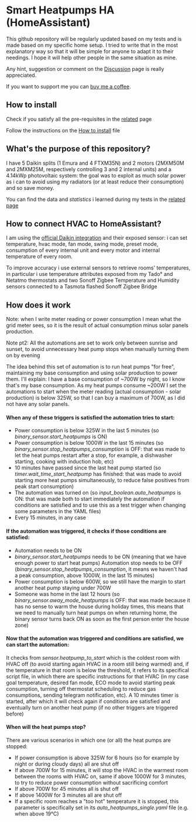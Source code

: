 # Smart Heatpumps HA (HomeAssistant)

This github repository will be regularly updated based on my tests and is made based on my specific home setup.
I tried to write that in the most explanatory way so that it will be simple for anyone to adapt it to their needings.
I hope it will help other people in the same situation as mine.

Any hint, suggestion or comment on the [Discussion](https://github.com/ilpiccoli/smart-heatpumps-ha/discussions) page is really appreciated.

If you want to support me you can [buy me a coffee](https://www.buymeacoffee.com/ilpiccoli).

## How to install
Check if you satisfy all the pre-requisites in the [related](https://github.com/ilpiccoli/smart-heatpumps-ha/blob/main/pre-requisites.md) page

Follow the instructions on the [How to install](https://github.com/ilpiccoli/smart-heatpumps-ha/blob/main/how_to_install.md) file

## What's the purpose of this repository?
I have 5 Daikin splits (1 Emura and 4 FTXM35N) and 2 motors (2MXM50M and 2MXM25M, respectively controlling 3 and 2 internal units) and a 4.14kWp photovoltaic system: the goal was to exploit as much solar power as i can to avoid using my radiators (or at least reduce their consumption) and so save money.

You can find the data and *statistics* i learned during my tests in the [related page](https://github.com/ilpiccoli/smart-heatpumps-ha/blob/main/some_numbers.md)

## How to connect HVAC to HomeAssistant?
I am using the [official Daikin integration](https://www.home-assistant.io/integrations/daikin/) and their exposed sensor: i can set temperature, hvac mode, fan mode, swing mode, preset mode, consumption of every internal unit and every motor and internal temperature of every room.

To improve accuracy i use external sensors to retrieve rooms' temperatures, in particular i use temperature attributes exposed from my Tado° and Netatmo thermostats and two Sonoff Zigbee Temperature and Humidity sensors connected to a Tasmota flashed Sonoff Zigbee Bridge

## How does it work
Note: when I write meter reading or power consumption I mean what the grid meter sees, so it is the result of actual consumption minus solar panels production.

Note pt2: All the automations are set to work only between sunrise and sunset, to avoid unnecessary heat pump stops when manually turning them on by evening

The idea behind this set of automation is to run heat pumps "for free", maintaining my base consumption and using solar production to power them. I'll explain: I have a base consumption of ~700W by night, so I know that's my base consumption. As my heat pumps consume ~200W I set the automations to start when the meter reading (actual consumption - solar production) is below 325W, so that I can buy a maximum of 700W, as I did not have any solar panels.

#### When any of these triggers is satisfied the automation tries to start:
- Power consumption is below 325W in the last 5 minutes (so *binary_sensor.start_heatpumps* is ON)
- Power consumption is below 1000W in the last 15 minutes (so *binary_sensor.stop_heatpumps_consumption* is OFF: that was made to let the heat pumps restart after a stop, for example, a dishwasher starting, cooking with induction hob, etc)
- 10 minutes have passed since the last heat pump started (so *timer.wait_time_start_heatpump* has finished: that was made to avoid starting more heat pumps simultaneously, to reduce false positives from peak start consumption)
- The automation was turned on (so *input_boolean.auto_heatpumps* is ON: that was made both to start immediately the automation if conditions are satisfied and to use this as a test trigger when changing some parameters in the YAML files)
- Every 15 minutes, in any case


#### If the automation was triggered, it checks if those conditions are satisfied:
- Automation needs to be ON
- *binary_sensor.start_heatpumps* needs to be ON (meaning that we have enough power to start heat pumps)
Automation stop needs to be OFF (*binary_sensor.stop_heatpumps_consumption*, it means we haven't had a peak consumption, above 1000W, in the last 15 minutes)
- Power consumption is below 600W, so we still have the margin to start another heat pump staying under 700W
- Someone was home in the last 12 hours (so *binary_sensor.away_mode_heatpumps* is OFF: that was made because it has no sense to warm the house during holiday times, this means that we need to manually turn heat pumps on when returning home, the binary sensor turns back ON as soon as the first person enter the house zone)


#### Now that the automation was triggered and conditions are satisfied, we can start the automation:
It checks from *sensor.heatpump_to_start* which is the coldest room with HVAC off (to avoid starting again HVAC in a room still being warmed) and, if the temperature in that room is below the threshold, it refers to its specifical script file, in which there are specific instructions for that HVAC (in my case goal temperature, desired fan mode, ECO mode to avoid starting peak consumption, turning off thermostat scheduling to reduce gas consumptions, sending telegram notification, etc). A 10 minutes timer is started, after which it will check again if conditions are satisfied and eventually turn on another heat pump (if no other triggers are triggered before)


#### When will the heat pumps stop?
There are various scenarios in which one (or all) the heat pumps are stopped:
- If power consumption is above 325W for 6 hours (so for example by night or during cloudy days) all are shut off
- If above 700W for 15 minutes, it will stop the HVAC in the warmest room between the rooms with HVAC on, same if above 1000W for 3 minutes, to try to reduce power consumption without sacrificing comfort
- If above 700W for 45 minutes all is shut off
- If above 1400W for 3 minutes all are shut off
- If a specific room reaches a "too hot" temperature it is stopped, this parameter is specifically set in its *auto_heatpumps_single.yaml* file (e.g. when above 19°C)


